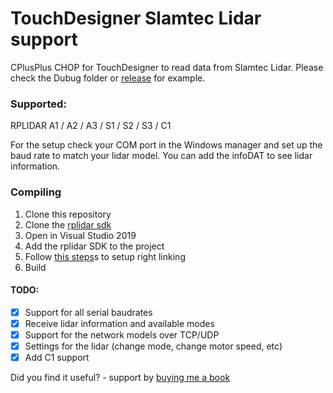 # TouchDesigner Slamtec Lidar support
CPlusPlus CHOP for TouchDesigner to read data from Slamtec Lidar.
Please check the Dubug folder or [release](https://github.com/Ajasra/SlamtecCHOP/releases) for example.

### Supported:
RPLIDAR A1 / A2 / A3 / S1 / S2 / S3 / C1

For the setup check your COM port in the Windows manager and set up the baud rate to match your lidar model.
You can add the infoDAT to see lidar information.

### Compiling
1. Clone this repository
2. Clone the [rplidar sdk](https://github.com/Slamtec/rplidar_sdk)
3. Open in Visual Studio 2019
4. Add the rplidar SDK to the project
5. Follow [this steps](https://github.com/Slamtec/rplidar_sdk/issues/71#issuecomment-1382005055)s to setup right linking
6. Build

#### TODO:
- [x] Support for all serial baudrates
- [x] Receive lidar information and available modes
- [x] Support for the network models over TCP/UDP
- [x] Settings for the lidar (change mode, change motor speed, etc)
- [x] Add C1 support

Did you find it useful? - support by [buying me a book](https://www.buymeacoffee.com/vasilyonl)
